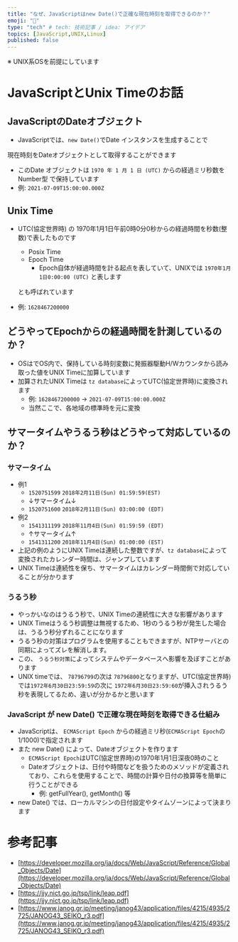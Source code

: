 ```yaml
---
title: "なぜ、JavaScriptはnew Date()で正確な現在時刻を取得できるのか？"
emoji: "🐷"
type: "tech" # tech: 技術記事 / idea: アイデア
topics: [JavaScript,UNIX,Linux]
published: false
---
```


※ UNIX系OSを前提にしています

# JavaScriptとUnix Timeのお話

## JavaScriptのDateオブジェクト

- JavaScriptでは、`new Date()`でDate インスタンスを生成することで

現在時刻をDateオブジェクトとして取得することができます

- このDate オブジェクトは `1970 年 1 月 1 日 (UTC)` からの経過ミリ秒数を Number型 で保持しています
- 例:  `2021-07-09T15:00:00.000Z`

## Unix Time

- UTC(協定世界時) の 1970年1月1日午前0時0分0秒からの経過時間を秒数(整数)で表したものです
    - Posix Time
    - Epoch Time
        - Epoch自体が経過時間を計る起点を表していて、UNIXでは `1970年1月1日0:00:00 (UTC)` と表します

    とも呼ばれています

- 例: `1628467200000`

## どうやってEpochからの経過時間を計測しているのか？

- OSはでOS内で、保持している時刻変数に発振器駆動H/Wカウンタから読み取った値をUNIX Timeに加算しています
- 加算されたUNIX Timeは `tz database`によってUTC(協定世界時)に変換されます
    - 例: `1628467200000` → `2021-07-09T15:00:00.000Z`
    - 当然ここで、各地域の標準時を元に変換

## サマータイムやうるう秒はどうやって対応しているのか？

### サマータイム

- 例1
    - `1520751599` `2018年2月11日(Sun) 01:59:59(EST)`
    - ↓サマータイム↓
    - `1520751600` `2018年2月11日(Sun) 03:00:00 (EDT)`
- 例2
    - `1541311199` `2018年11月4日(Sun) 01:59:59 (EDT)`
    - ↑サマータイム↑
    - `1541311200` `2018年11月4日(Sun) 01:00:00 (EST)`
- 上記の例のようにUNIX Timeは連続した整数ですが、`tz database`によって変換されたカレンダー時間は、ジャンプしています
- UNIX Timeは連続性を保ち、サマータイムはカレンダー時間側で対応していることが分かります

### うるう秒

- やっかいなのはうるう秒で、UNIX Timeの連続性に大きな影響があります
- UNIX Timeはうるう秒調整は無視するため、1秒のうるう秒が発生した場合は、うるう秒分ずれることになります
- うるう秒の対策はプログラムを使用することもできますが、NTPサーバとの同期によってズレを解消します。
- この、 `うるう秒対策`によってシステムやデータベースへ影響を及ぼすことがあります
- UNIX timeでは、 `78796799`の次は `78796800`となりますが、UTC(協定世界時)では`1972年6月30日23:59:59`の次に `1972年6月30日23:59:60`が挿入されうるう秒を表現してるため、違いが分かるかと思います

### JavaScript が new Date() で正確な現在時刻を取得できる仕組み

- JavaScriptは、 `ECMAScript Epoch` からの経過ミリ秒(`ECMAScript Epoch`の1/1000)で指定されます
- また new Date() によって、Dateオブジェクトを作ります
    - `ECMAScript Epoch`はUTC(協定世界時)の1970年1月1日深夜0時のこと
    - Dateオブジェクトは、日付や時間などを扱うためのメソッドが定義されており、これらを使用することで、時間の計算や日付の換算等を簡単に行うことができる
        - 例: getFullYear(), getMonth() 等
- new Date() では、ローカルマシンの日付設定やタイムゾーンによって決まります

# 参考記事

- [https://developer.mozilla.org/ja/docs/Web/JavaScript/Reference/Global_Objects/Date](https://developer.mozilla.org/ja/docs/Web/JavaScript/Reference/Global_Objects/Date)
- [https://jjy.nict.go.jp/tsp/link/leap.pdf](https://jjy.nict.go.jp/tsp/link/leap.pdf)
- [https://www.janog.gr.jp/meeting/janog43/application/files/4215/4935/2725/JANOG43_SEIKO_r3.pdf](https://www.janog.gr.jp/meeting/janog43/application/files/4215/4935/2725/JANOG43_SEIKO_r3.pdf)
